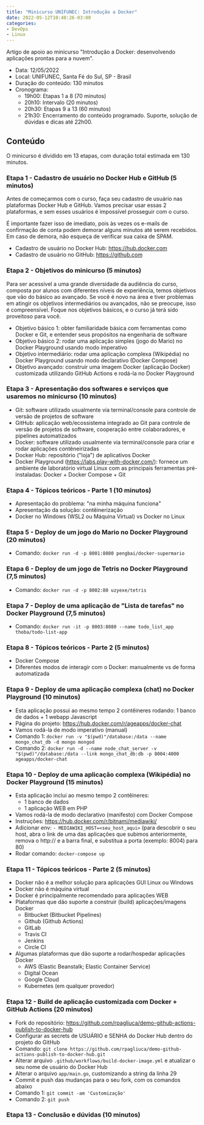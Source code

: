 ```yaml
---
title: "Minicurso UNIFUNEC: Introdução a Docker"
date: 2022-05-12T10:48:26-03:00
categories:
- DevOps
- Linux
---
```


Artigo de apoio ao minicurso "Introdução a Docker: desenvolvendo aplicações prontas para a nuvem".

* Data: 12/05/2022
* Local: UNIFUNEC, Santa Fé do Sul, SP - Brasil
* Duração do conteúdo: 130 minutos
* Cronograma:
    * 19h00: Etapas 1 a 8 (70 minutos)
    * 20h10: Intervalo (20 minutos)
    * 20h30: Etapas 9 a 13 (60 minutos)
    * 21h30: Encerramento do conteúdo programado. Suporte, solução de dúvidas e dicas até 22h00.

## Conteúdo

O minicurso é dividido em 13 etapas, com duração total estimada em 130 minutos.

### Etapa 1 - Cadastro de usuário no Docker Hub e GitHub (5 minutos)

Antes de começarmos com o curso, faça seu cadastro de usuário nas plataformas Docker Hub e GitHub. Vamos precisar usar essas 2 plataformas, e sem esses usuários é impossível prosseguir com o curso.

É importante fazer isso de imediato, pois às vezes os e-mails de confirmação de conta podem demorar alguns minutos até serem recebidos. Em caso de demora, não esqueça de verificar sua caixa de SPAM.

* Cadastro de usuário no Docker Hub: https://hub.docker.com
* Cadastro de usuário no GitHub: https://github.com

### Etapa 2 - Objetivos do minicurso (5 minutos)

Para ser acessível a uma grande diversidade da audiência do curso, composta por alunos com diferentes níveis de experiência, temos objetivos que vão do básico ao avançado. Se você é novo na área e tiver problemas em atingir os objetivos intermediários ou avançados, não se preocupe, isso é compreensível. Foque nos objetivos básicos, e o curso já terá sido proveitoso para você.

* Objetivo básico 1: obter familiaridade básica com ferramentas como Docker e Git, e entender seus propósitos na engenharia de software
* Objetivo básico 2: rodar uma aplicação simples (jogo do Mario) no Docker Playground usando modo imperativo
* Objetivo intermediário: rodar uma aplicação complexa (Wikipédia) no Docker Playground usando modo declarativo (Docker Compose)
* Objetivo avançado: construir uma imagem Docker (aplicação Docker) customizada utilizando GitHub Actions e rodá-la no Docker Playground

### Etapa 3 - Apresentação dos softwares e serviços que usaremos no minicurso (10 minutos)

* Git: software utilizado usualmente via terminal/console para controle de versão de projetos de software
* GitHub: aplicação web/ecossistema integrado ao Git para controle de versão de projetos de software, cooperação entre colaboradores, e pipelines automatizados
* Docker: software utilizado usualmente via terminal/console para criar e rodar aplicações contêneirizadas
* Docker Hub: repositório ("loja") de aplicativos Docker
* Docker Playground (https://labs.play-with-docker.com/): fornece um ambiente de laboratório virtual Linux com as principais ferramentas pré-instaladas: Docker + Docker Compose + Git

### Etapa 4 - Tópicos teóricos - Parte 1 (10 minutos)

* Apresentação do problema: "na minha máquina funciona"
* Apresentação da solução: contêinerização
* Docker no Windows (WSL2 ou Máquina Virtual) vs Docker no Linux

### Etapa 5 - Deploy de um jogo do Mario no Docker Playground (20 minutos)

* Comando: `docker run -d -p 8001:8080 pengbai/docker-supermario`

### Etapa 6 - Deploy de um jogo de Tetris no Docker Playground (7,5 minutos)

* Comando: `docker run -d -p 8002:80 uzyexe/tetris`

### Etapa 7 - Deploy de uma aplicação de "Lista de tarefas" no Docker Playground (7,5 minutos)

* Comando: `docker run -it -p 8003:8080 --name todo_list_app thoba/todo-list-app`

### Etapa 8 - Tópicos teóricos - Parte 2 (5 minutos)
* Docker Compose
* Diferentes modos de interagir com o Docker: manualmente vs de forma automatizada

### Etapa 9 - Deploy de uma aplicação complexa (chat) no Docker Playground (10 minutos)
* Esta aplicação possui ao mesmo tempo 2 contêineres rodando: 1 banco de dados + 1 webapp Javascript
* Página do projeto: https://hub.docker.com/r/ageapps/docker-chat
* Vamos rodá-la de modo imperativo (manual)
* Comando 1: `docker run -v "$(pwd)"/database:/data --name mongo_chat_db -d mongo mongod`
* Comando 2: `docker run -d --name node_chat_server -v "$(pwd)"/database:/data --link mongo_chat_db:db -p 8004:4000 ageapps/docker-chat`

### Etapa 10 - Deploy de uma aplicação complexa (Wikipédia) no Docker Playground (15 minutos)

* Esta aplicação inclui ao mesmo tempo 2 contêineres:
    * 1 banco de dados
    * 1 aplicação WEB em PHP
* Vamos rodá-la de modo declarativo (manifesto) com Docker Compose
* Instruções: https://hub.docker.com/r/bitnami/mediawiki/
* Adicionar env: `- MEDIAWIKI_HOST=<seu_host_aqui>` (para descobrir o seu host, abra o link de uma das aplicações que subimos anteriormente, remova o http:// e a barra final, e substitua a porta (exemplo: 8004) para 80)
* Rodar comando: `docker-compose up`

### Etapa 11 - Tópicos teóricos - Parte 2 (5 minutos)
* Docker não é a melhor solução para aplicações GUI Linux ou Windows
* Docker não é máquina virtual
* Docker é principalmente recomendado para aplicações WEB
* Plataformas que dão suporte a construir (build) aplicações/imagens Docker
    * Bitbucket (Bitbucket Pipelines)
    * Github (Github Actions)
    * GitLab
    * Travis CI
    * Jenkins
    * Circle CI
* Algumas plataformas que dão suporte a rodar/hospedar aplicações Docker
    * AWS (Elastic Beanstalk; Elastic Container Service)
    * Digital Ocean
    * Google Cloud
    * Kubernetes (em qualquer provedor)

### Etapa 12 - Build de aplicação customizada com Docker + GitHub Actions (20 minutos)
* Fork do repositório: https://github.com/rpagliuca/demo-github-actions-publish-to-docker-hub
* Configurar as secrets de USUÁRIO e SENHA do Docker Hub dentro do projeto do GitHub
* Comando: `git clone https://github.com/rpagliuca/demo-github-actions-publish-to-docker-hub.git`
* Alterar arquivo `.github/workflows/build-docker-image.yml` e atualizar o seu nome de usuário do Docker Hub
* Alterar o arquivo `app/main.go`, customizando a string da linha 29
* Commit e push das mudanças para o seu fork, com os comandos abaixo
* Comando 1: `git commit -am 'Customização'`
* Comando 2: `git push`

### Etapa 13 - Conclusão e dúvidas (10 minutos)
